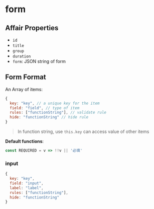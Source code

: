 # form

## Affair Properties

- `id`
- `title`
- `group`
- `duration`
- `form`: JSON string of form

## Form Format

An Array of items:
```js
{
  key: "key", // a unique key for the item
  field: "field", // type of item
  rules: ["functionString"], // validate rule
  hide: "functionString" // hide rule
}
```

> In function string, use `this.key` can access value of other items

**Default functions**:
```js
const REQUIRED = v => !!v || '必填'
```

### input
```js
{
  key: "key",
  field: "input",
  label: "label",
  rules: ["functionString"],
  hide: "functionString"
}
```
